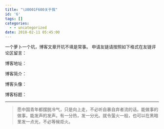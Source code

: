 ```yaml
---
title: "\U0001F600关于我"
id: '6'
tags: []
categories:
  - - uncategorized
date: 2018-02-11 05:45:00
---
```


一个萝卜一个坑，博客文章开坑不填是常事。 申请友链请按照如下格式在友链评论区留言：

博客地址：<link>

博客简介：<text>

博客头像：<link>

博客标题：<text>

* * *

> 愿中国青年都摆脱冷气，只是向上走，不必听自暴自弃者流的话。能做事的做事，能发声的发声。有一分热，发一分光。就令萤火一般，也可以在黑暗里发一点光，不必等候炬火。
